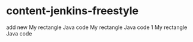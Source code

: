 # content-jenkins-freestyle 
add
new	
My rectangle Java code
My rectangle Java code 1
My rectangle Java code
